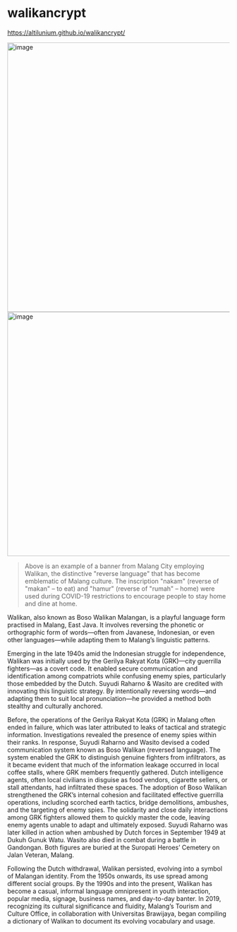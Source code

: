 # walikancrypt

https://altilunium.github.io/walikancrypt/


<img width="1095" height="610" alt="image" src="https://github.com/user-attachments/assets/4bf95310-3b1f-44ea-bc06-1fd1c20caee0" />


<img width="909" height="553" alt="image" src="https://github.com/user-attachments/assets/f7331b1e-ee90-44e8-b9e0-5770cb0ff792" />

> Above is an example of a banner from Malang City employing Walikan, the distinctive "reverse language" that has become emblematic of Malang culture. The inscription "nakam" (reverse of "makan" – to eat) and "hamur" (reverse of "rumah" – home) were used during COVID-19 restrictions to encourage people to stay home and dine at home.

Walikan, also known as Boso Walikan Malangan, is a playful language form practised in Malang, East Java. It involves reversing the phonetic or orthographic form of words—often from Javanese, Indonesian, or even other languages—while adapting them to Malang’s linguistic patterns.

Emerging in the late 1940s amid the Indonesian struggle for independence, Walikan was initially used by the Gerilya Rakyat Kota (GRK)—city guerrilla fighters—as a covert code. It enabled secure communication and identification among compatriots while confusing enemy spies, particularly those embedded by the Dutch. Suyudi Raharno & Wasito are credited with innovating this linguistic strategy. By intentionally reversing words—and adapting them to suit local pronunciation—he provided a method both stealthy and culturally anchored.

Before, the operations of the Gerilya Rakyat Kota (GRK) in Malang often ended in failure, which was later attributed to leaks of tactical and strategic information. Investigations revealed the presence of enemy spies within their ranks. In response, Suyudi Raharno and Wasito devised a coded communication system known as Boso Walikan (reversed language). The system enabled the GRK to distinguish genuine fighters from infiltrators, as it became evident that much of the information leakage occurred in local coffee stalls, where GRK members frequently gathered. Dutch intelligence agents, often local civilians in disguise as food vendors, cigarette sellers, or stall attendants, had infiltrated these spaces. The adoption of Boso Walikan strengthened the GRK’s internal cohesion and facilitated effective guerrilla operations, including scorched earth tactics, bridge demolitions, ambushes, and the targeting of enemy spies. The solidarity and close daily interactions among GRK fighters allowed them to quickly master the code, leaving enemy agents unable to adapt and ultimately exposed.
Suyudi Raharno was later killed in action when ambushed by Dutch forces in September 1949 at Dukuh Gunuk Watu. Wasito also died in combat during a battle in Gandongan. Both figures are buried at the Suropati Heroes’ Cemetery on Jalan Veteran, Malang.

Following the Dutch withdrawal, Walikan persisted, evolving into a symbol of Malangan identity. From the 1950s onwards, its use spread among different social groups. By the 1990s and into the present, Walikan has become a casual, informal language omnipresent in youth interaction, popular media, signage, business names, and day-to-day banter. In 2019, recognizing its cultural significance and fluidity, Malang’s Tourism and Culture Office, in collaboration with Universitas Brawijaya, began compiling a dictionary of Walikan to document its evolving vocabulary and usage.
